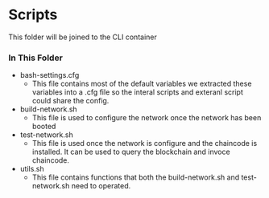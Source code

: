# Scripts

This folder will be joined to the CLI container


### In This Folder
- bash-settings.cfg
    - This file contains most of the default variables we extracted these variables into a .cfg file so the interal scripts and exteranl script could share the config.
- build-network.sh
    - This file is used to configure the network once the network has been booted
- test-network.sh
    - This file is used once the network is configure and the chaincode is installed. It can be used to query the blockchain and invoce chaincode.
- utils.sh
    - This file contains functions that both the build-network.sh and test-network.sh need to operated.

